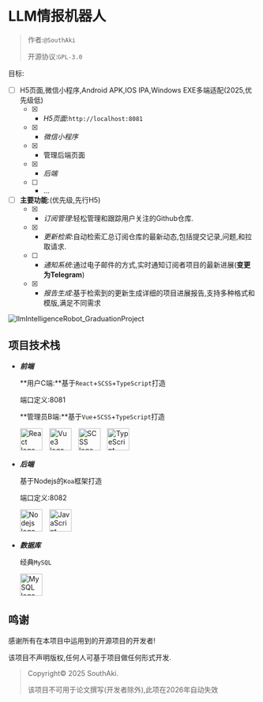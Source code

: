 # LLM情报机器人

> 作者:`@SouthAki`
>
> 开源协议:`GPL-3.0`

目标:

- [ ] H5页面,微信小程序,Android APK,IOS IPA,Windows EXE多端适配(2025,优先级低)
  - [x] - _H5页面_:`http://localhost:8081`
  - [x] - _微信小程序_
  - [x] - 管理后端页面
  - [x] - _后端_
  - [ ] - ...
- [ ] **主要功能**:(优先级,先行H5)
	- [x] - _订阅管理_:轻松管理和跟踪用户关注的Github仓库.
	- [x] - _更新检索_:自动检索汇总订阅仓库的最新动态,包括提交记录,问题,和拉取请求.
	- [ ] - _通知系统_:通过电子邮件的方式,实时通知订阅者项目的最新进展(**变更为Telegram**)
	- [x] - _报告生成_:基于检索到的更新生成详细的项目进展报告,支持多种格式和模版,满足不同需求

![llmIntelligenceRobot_GraduationProject](https://socialify.git.ci/xieleihan/llmIntelligenceRobot_GraduationProject/image?description=1&font=Source+Code+Pro&forks=1&issues=1&language=1&logo=https%3A%2F%2Favatars.githubusercontent.com%2Fu%2F57227318%3Fv%3D4%26size%3D64&name=1&owner=1&pattern=Floating+Cogs&pulls=1&stargazers=1&theme=Auto)

## 项目技术栈

- ***前端***

  **用户C端:**基于`React`+`SCSS`+`TypeScript`打造

  端口定义:8081

  **管理员B端:**基于`Vue`+`SCSS`+`TypeScript`打造

  <div align="left">
      <img src="https://fastly.jsdelivr.net/gh/devicons/devicon/icons/react/react-original.svg" height="45" alt="React logo"  />
  	  <img width="6" />
  	  <img src="https://fastly.jsdelivr.net/gh/devicons/devicon/icons/vuejs/vuejs-original.svg" height="45" alt="Vue3 logo"  />
  	  <img width="6" />
  	  <img src="https://fastly.jsdelivr.net/gh/devicons/devicon/icons/sass/sass-original.svg" height="45" alt="SCSS logo"  />
  	  <img width="6" />
  	  <img src="https://fastly.jsdelivr.net/gh/devicons/devicon/icons/typescript/typescript-original.svg" height="45" alt="TypeScript logo"  />
  	  <img width="6" />
  	</div>

- ***后端***

  基于Nodejs的`Koa`框架打造

  端口定义:8082

  <div align="left">
  	  <img src="https://fastly.jsdelivr.net/gh/devicons/devicon/icons/nodejs/nodejs-original.svg" height="45" alt="Nodejs logo"  />
      <img width="6" />
      <img src="https://fastly.jsdelivr.net/gh/devicons/devicon/icons/javascript/javascript-original.svg" height="45" alt="JavaScript logo"  />
  	</div>

- ***数据库***

	经典`MySQL`

	<div align="left">
		  <img src="https://fastly.jsdelivr.net/gh/devicons/devicon/icons/mysql/mysql-original.svg" height="45" alt="MySQL logo"  />
		  <img width="6" />
		</div>

## 鸣谢

感谢所有在本项目中运用到的开源项目的开发者!

该项目不声明版权,任何人可基于项目做任何形式开发.

> Copyright© 2025 SouthAki.
>
> 该项目不可用于论文撰写(开发者除外),此项在2026年自动失效